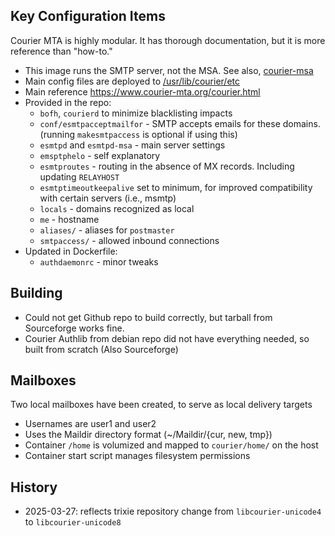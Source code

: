 ## Key Configuration Items

Courier MTA is highly modular.  It has thorough documentation, but it is more reference than "how-to."
- This image runs the SMTP server, not the MSA.  See also, [courier-msa](../courier-msa)
- Main config files are deployed to [/usr/lib/courier/etc](conf/)
- Main reference https://www.courier-mta.org/courier.html
- Provided in the repo:
  - `bofh`, `courierd` to minimize blacklisting impacts
  - `conf/esmtpacceptmailfor` - SMTP accepts emails for these domains. (running `makesmtpaccess` is optional if using this)
  - `esmtpd` and `esmtpd-msa` - main server settings
  - `emsptphelo` - self explanatory
  - `esmtproutes` - routing in the absence of MX records. Including updating `RELAYHOST`
  - `esmtptimeoutkeepalive` set to minimum, for improved compatibility with certain servers (i.e., msmtp)
  - `locals` - domains recognized as local
  - `me` - hostname
  - `aliases/` - aliases for `postmaster`
  - `smtpaccess/` - allowed inbound connections
- Updated in Dockerfile:
  - `authdaemonrc` - minor tweaks

## Building
- Could not get Github repo to build correctly, but tarball from Sourceforge works fine.
- Courier Authlib from debian repo did not have everything needed, so built from scratch (Also Sourceforge)

## Mailboxes
Two local mailboxes have been created, to serve as local delivery targets
- Usernames are user1 and user2
- Uses the Maildir directory format (~/Maildir/{cur, new, tmp})
- Container `/home` is volumized and mapped to `courier/home/` on the host
- Container start script manages filesystem permissions

## History
- 2025-03-27: reflects trixie repository change from `libcourier-unicode4` to `libcourier-unicode8`
